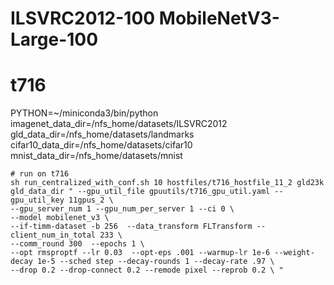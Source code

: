 # ILSVRC2012-100  MobileNetV3-Large-100

# t716
PYTHON=~/miniconda3/bin/python
imagenet_data_dir=/nfs_home/datasets/ILSVRC2012
gld_data_dir=/nfs_home/datasets/landmarks
cifar10_data_dir=/nfs_home/datasets/cifar10
mnist_data_dir=/nfs_home/datasets/mnist



```
# run on t716
sh run_centralized_with_conf.sh 10 hostfiles/t716_hostfile_11_2 gld23k gld_data_dir " --gpu_util_file gpuutils/t716_gpu_util.yaml --gpu_util_key 11gpus_2 \
--gpu_server_num 1 --gpu_num_per_server 1 --ci 0 \
--model mobilenet_v3 \
--if-timm-dataset -b 256  --data_transform FLTransform --client_num_in_total 233 \
--comm_round 300  --epochs 1 \
--opt rmsproptf --lr 0.03  --opt-eps .001 --warmup-lr 1e-6 --weight-decay 1e-5 --sched step --decay-rounds 1 --decay-rate .97 \
--drop 0.2 --drop-connect 0.2 --remode pixel --reprob 0.2 \ "
```


